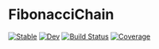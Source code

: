 # FibonacciChain

[![Stable](https://img.shields.io/badge/docs-stable-blue.svg)](https://zzh-cycling.github.io/FibonacciChain.jl/stable/)
[![Dev](https://img.shields.io/badge/docs-dev-blue.svg)](https://zzh-cycling.github.io/FibonacciChain.jl/dev/)
[![Build Status](https://github.com/zzh-cycling/FibonacciChain.jl/actions/workflows/CI.yml/badge.svg?branch=main)](https://github.com/zzh-cycling/FibonacciChain.jl/actions/workflows/CI.yml?query=branch%3Amain)
[![Coverage](https://codecov.io/gh/zzh-cycling/FibonacciChain.jl/branch/main/graph/badge.svg)](https://codecov.io/gh/zzh-cycling/FibonacciChain.jl)
